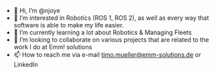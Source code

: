 - 👋 Hi, I’m @njoye
- 👀 I’m interested in Robotics (ROS 1, ROS 2), as well as every way that software is able to make my life easier.
- 🌱 I’m currently learning a lot about Robotics & Managing Fleets
- 💞️ I’m looking to collaborate on various projects that are related to the work I do at Emm! solutions
- 📫 How to reach me via e-mail timo.mueller@emm-solutions.de or LinkedIn

